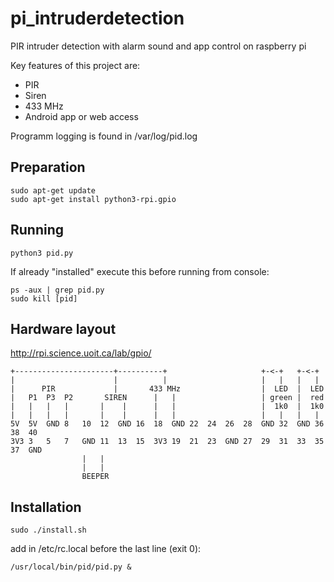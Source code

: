 # pi_intruderdetection
PIR intruder detection with alarm sound and app control on raspberry pi

Key features of this project are:
* PIR
* Siren
* 433 MHz
* Android app or web access

Programm logging is found in /var/log/pid.log

## Preparation
```
sudo apt-get update
sudo apt-get install python3-rpi.gpio
```

## Running
```
python3 pid.py
```

If already "installed" execute this before running from console:
```
ps -aux | grep pid.py
sudo kill [pid]
```

## Hardware layout
http://rpi.science.uoit.ca/lab/gpio/
```
+----------------------+----------+                     +-<-+   +-<-+
|                      |          |                     |   |   |   |
|      PIR             |       433 MHz                  |  LED  |  LED
|   P1  P3  P2       SIREN      |   |                   | green |  red
|   |   |   |       |    |      |   |                   |  1k0  |  1k0
|   |   |   |       |    |      |   |                   |   |   |   |
5V  5V  GND 8   10  12  GND 16  18  GND 22  24  26  28  GND 32  GND 36  38  40
3V3 3   5   7   GND 11  13  15  3V3 19  21  23  GND 27  29  31  33  35  37  GND
                |   |
                |   |
                BEEPER
```

## Installation
```
sudo ./install.sh
```

add in /etc/rc.local before the last line (exit 0):
```
/usr/local/bin/pid/pid.py &
```
